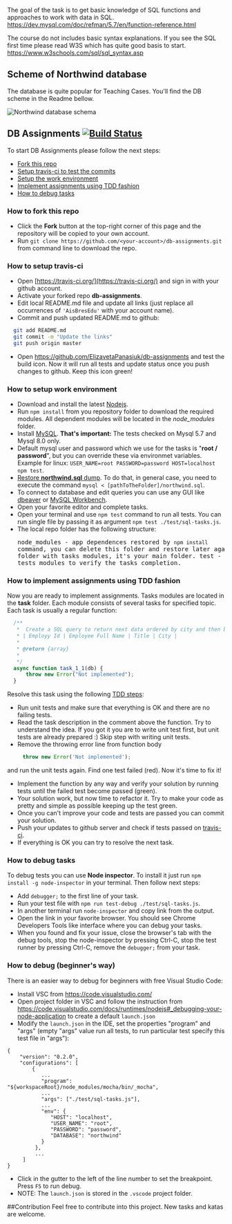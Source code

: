The goal of the task is to get basic knowledge of SQL functions and approaches to work with data in SQL.                                                     
 https://dev.mysql.com/doc/refman/5.7/en/function-reference.html                          
                                                                                          
 The course do not includes basic syntax explanations. If you see the SQL first time please read W3S which has quite good basis to start.                                       
 https://www.w3schools.com/sql/sql_syntax.asp      
 
## Scheme of Northwind database
The database is quite popular for Teaching Cases. You'll find the DB scheme in the Readme bellow.
 
![Northwind database schema](Northwind_A4_size_for_Print.png "Northwind database schema")

## DB Assignments  [![Build Status](https://travis-ci.org/ElizavetaPanasiuk/db-assignments.svg?branch=master)](https://travis-ci.org/ElizavetaPanasiuk/db-assignments)

To start DB Assignments please follow the next steps:
*  [Fork this repo](#user-content-how-to-fork-this-repo)
*  [Setup travis-ci to test the commits](#user-content-how-to-setup-travis-ci)
*  [Setup the work environment](#user-content-how-to-setup-work-environment)
*  [Implement assignments using TDD fashion](#user-content-how-to-implement-assignments-using-tdd-fashion)
*  [How to debug tasks](#how-to-debug-tasks)

### How to fork this repo
* Click the **Fork** button at the top-right corner of this page and the repository will be copied to your own account.
* Run `git clone https://github.com/<your-account>/db-assignments.git` from command line to download the repo.

### How to setup travis-ci
* Open [https://travis-ci.org/](https://travis-ci.org/) and sign in with your github account.
* Activate your forked repo **db-assignments**.
* Edit local README.md file and update all links (just replace all occurrences of `'AisBresEdu'` with your account name).
* Commit and push updated README.md to github:
```bash
  git add README.md
  git commit -m "Update the links"
  git push origin master
```
* Open https://github.com/ElizavetaPanasiuk/db-assignments and test the build icon. Now it will run all tests and update status once you push changes to github. Keep this icon green!


### How to setup work environment
* Download and install the latest [Nodejs](https://nodejs.org/en/download/stable/).
* Run `npm install` from you repository folder to download the required modules. All dependent modules will be located in the  *node_modules* folder.
* Install [MySQL](https://dev.mysql.com/downloads/mysql/5.5.html). **That's important:** The tests checked on Mysql 5.7 and Mysql 8.0 only.
* Default mysql user and password which we use for the tasks is "**root / password**", but you can override these via environmet variables. 
Example for linux: `USER_NAME=root PASSWORD=password HOST=localhost npm test`.
* [Restore **northwind.sql** dump](https://john-dugan.com/dump-and-restore-mysql-databases-in-windows/). To do that, in general case, you need to execute the command `mysql < [pathToTheFolder]/northwind.sql`.
* To connect to database and edit queries you can use any GUI like [dbeaver](https://dbeaver.io/) or [MySQL Workbench](https://www.mysql.com/products/workbench/).
* Open your favorite editor and complete tasks.
* Open your terminal and use `npm test` command to run all tests. You can run single file by passing it as argument `npm test ./test/sql-tasks.js`.
* The local repo folder has the following structure: <pre>
    node_modules - app dependences restored by `npm install` command, you can delete this folder and restore later again.
    task - folder with tasks modules, it's your main folder.
    test - folder with tests modules to verify the tasks completion.
</pre>

### How to implement assignments using TDD fashion
Now you are ready to implement assignments. Tasks modules are located in the **task** folder. Each module consists of several tasks for specified topic. Each task is usually a regular function:
```javascript
  /**
   *  Create a SQL query to return next data ordered by city and then by name:
   * | Employy Id | Employee Full Name | Title | City |
   *
   * @return {array}
   *
   */
  async function task_1_1(db) {
      throw new Error("Not implemented");
  }
```
Resolve this task using the following [TDD steps](https://en.wikipedia.org/wiki/Test-driven_development#Test-driven_development_cycle):
* Run unit tests and make sure that everything is OK and there are no failing tests.
* Read the task description in the comment above the function. Try to understand the idea. If you got it you are to write unit test first, but unit tests are already prepared :) Skip step with writing unit tests.
* Remove the throwing error line from function body
```javascript
     throw new Error('Not implemented');
```
and run the unit tests again. Find one test failed (red). Now it's time to fix it!
* Implement the function by any way and verify your solution by running tests until the failed test become passed (green).
* Your solution work, but now time to refactor it. Try to make your code as pretty and simple as possible keeping up the test green.
* Once you can't improve your code and tests are passed you can commit your solution.
* Push your updates to github server and check if tests passed on [travis-ci](https://travis-ci.org/ElizavetaPanasiuk/db-assignments/builds).
* If everything is OK you can try to resolve the next task.

### How to debug tasks
To debug tests you can use **Node inspector**. To install it just run `npm install -g node-inspector` in your terminal. Then follow next steps:
* Add `debugger;` to the first line of your task.
* Run your test file with `npm run test-debug ./test/sql-tasks.js`.
* In another terminal run `node-inspector` and copy link from the output.
* Open the link in your favorite browser. You should see Chrome Developers Tools like interface where you can debug your tasks.
* When you found and fix your issue, close the browser's tab with the debug tools, stop the node-inspector by pressing Ctrl-C, stop the test runner by pressing Ctrl-C, remove the `debugger;` from your task.

### How to debug (beginner's way)
There is an easier way to debug for beginners with free Visual Studio Code:
* Install VSC from https://code.visualstudio.com/
* Open project folder in VSC and follow the instruction from https://code.visualstudio.com/docs/runtimes/nodejs#_debugging-your-node-application to create a default `launch.json`
* Modify the `launch.json` in the IDE, set the properties "program" and "args" (empty "args" value run all tests, to run particular test specify this test file in "args"):
```
{
    "version": "0.2.0",
    "configurations": [
        {
           ...
           "program": "${workspaceRoot}/node_modules/mocha/bin/_mocha",
           ...
           "args": ["./test/sql-tasks.js"],
           ...
           "env": { 
              "HOST": "localhost", 
              "USER_NAME": "root", 
              "PASSWORD": "password", 
              "DATABASE": "northwind" 
           }
         },
         ...
     ]
}
```
* Click in the gutter to the left of the line number to set the breakpoint. Press `F5` to run debug.
* NOTE: The `launch.json` is stored in the `.vscode` project folder.


##Contribution
Feel free to contribute into this project. New tasks and katas are welcome.

